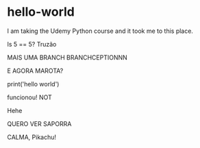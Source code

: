 # hello-world

I am taking the Udemy Python course and it took me to this place.

Is 5 == 5?
Truzão




MAIS UMA BRANCH BRANCHCEPTIONNN

E AGORA MAROTA?

print('hello world')

funcionou! NOT

Hehe



QUERO VER SAPORRA 


CALMA, Pikachu!



